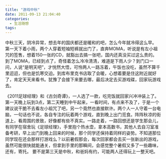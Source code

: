 ```yaml
---
title: "游戏中秋"
date: 2011-09-13 21:04:40
categories:
  - 生活随想
tags:
---
```


中秋三天，阴冷异常，想去年的国庆都还是暖和的吧，怎么今年就冷得这么早。 第一天下着小雨，两个人穿着短袖短裤就出门了，直奔MOMA，听说是有左小祖咒的签售，想着150一张的CD，就豁出去搞一张吧，国内还真没买过这么贵的。到了MOMA，已经到点了，奇怪着怎么冷冷清清，难道是下雨人少？到门口一问，人说“是明天吧”，才恍然大悟，可怜两人一路冻着，午饭也没吃，虽然不算千里迢迢，但也是饥寒交迫。到库布里克书店取了会暖，心想着要是住这附近就好了，肯定天天来看书。犹豫了会接下来要去哪，最后决定去买游戏碟，回家玩游戏去。 

《2011足球经理》和《古剑奇谭》，一人选了一款，吃完饭就回家兴冲冲装上了。第一天晚上玩到3点，第二天睡到中午起来，一看时间，有点来不及了，于是一个建议说干脆不去看左小祖咒了吧，另一个竟然也直接默许。两个人一人守着一台电脑，一句话也不说，各自专注的玩着两个游戏，直到晚上出门觅食。阵阵秋凉的街道上，看周围的景致，好像都有些不真实。一路走着，一路回想还是学生那会儿，有同学在宿舍玩《足球经理》，手里抱个热水壶，拿本高数书，其他人去自习室准备考研，早上出门到晚上回来的时候，那个同学还保持着同样的姿势。不知道那位同学现在还会那样打游戏么？以前暑假那会，每次回家都会去买一张新出的游戏，虽然可能很快就能通关，但拿到手里的那瞬间，会感觉整个暑假又多了一些趣味，还有，寄托。 要不是第三天是中秋，和爸妈有约，可能两人还得玩上一整天吧。